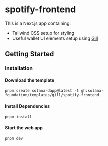 # spotify-frontend

This is a Next.js app containing:

- Tailwind CSS setup for styling
- Useful wallet UI elements setup using [Gill](https://gill.site/)

## Getting Started

### Installation

#### Download the template

```shell
pnpm create solana-dapp@latest -t gh:solana-foundation/templates/gill/spotify-frontend
```

#### Install Dependencies

```shell
pnpm install
```

#### Start the web app

```shell
pnpm dev
```
